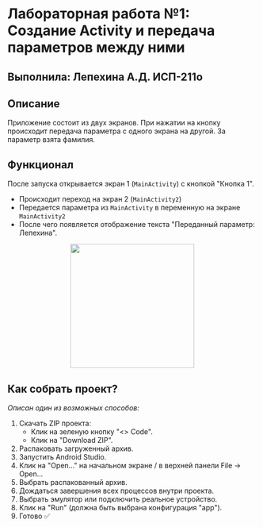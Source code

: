# Лабораторная работа №1: Создание Activity и передача параметров между ними
## Выполнила: Лепехина А.Д. ИСП-211о

## Описание 
Приложение состоит из двух экранов. При нажатии на кнопку происходит передача параметра с одного экрана на другой. За параметр взята фамилия.

## Функционал
После запуска открывается экран 1 (`MainActivity`) с кнопкой "Кнопка 1". 
- Происходит переход на экран 2 (`MainActivity2`)
- Передается параметра из `MainActivity` в переменную на экране `MainActivity2`
- После чего появляется отображение текста "Переданный параметр: Лепехина".

<p align="center">
        <img src="https://github.com/user-attachments/assets/1b4062b2-9a50-4210-8c92-40a346f1fcd3" width="250
        <img src="https://github.com/user-attachments/assets/ff62ebb3-863a-476e-bc51-081184d2404e" width="250">
</p> 

## <a id="Как-собрать-проект">Как собрать проект?</a>
_Описан один из возможных способов:_
1. Скачать ZIP проекта:
    - Клик на зеленую кнопку "<> Code".
    - Клик на "Download ZIP".
2. Распаковать загруженный архив.
3. Запустить Android Studio.
4. Клик на "Open..." на начальном экране / в верхней панели File -> Open...
5. Выбрать распакованный архив.
6. Дождаться завершения всех процессов внутри проекта.
7. Выбрать эмулятор или подключить реальное устройство.
8. Клик на "Run" (должна быть выбрана конфигурация "app").
9. Готово ✅
